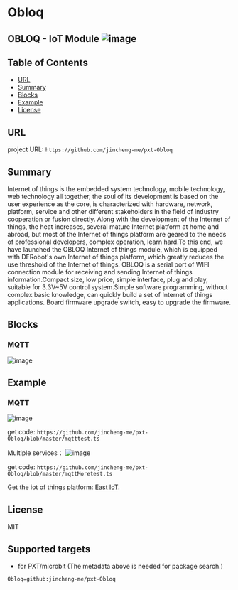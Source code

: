 # Obloq

OBLOQ - IoT Module
![image](http://wiki.dfrobot.com.cn/images/7/71/OBLOQ%E5%BC%95%E8%84%9A%E8%AF%B4%E6%98%8E%E5%9B%BE.jpg)
---------------------------------------------------------

## Table of Contents

* [URL](#url)
* [Summary](#summary)
* [Blocks](#blocks)
* [Example](#example)
* [License](#license)

## URL
project URL: ```https://github.com/jincheng-me/pxt-Obloq```

## Summary
Internet of things is the embedded system technology, mobile technology, web technology all together, the soul of its development is based on the user experience as the core, is characterized with hardware, network, platform, service and other different stakeholders in the field of industry cooperation or fusion directly.
Along with the development of the Internet of things, the heat increases, several mature Internet platform at home and abroad, but most of the Internet of things platform are geared to the needs of professional developers, complex operation, learn hard.To this end, we have launched the OBLOQ Internet of things module, which is equipped with DFRobot's own Internet of things platform, which greatly reduces the use threshold of the Internet of things.
OBLOQ is a serial port of WIFI connection module for receiving and sending Internet of things information.Compact size, low price, simple interface, plug and play, suitable for 3.3V~5V control system.Simple software programming, without complex basic knowledge, can quickly build a set of Internet of things applications.
Board firmware upgrade switch, easy to upgrade the firmware.

## Blocks

### MQTT
![image](https://github.com/jincheng-me/pxt-Obloq/blob/master/image/MQTT.png)


## Example

### MQTT
![image](https://github.com/jincheng-me/pxt-Obloq/blob/master/image/MQTTDemo.png)

get code: ```https://github.com/jincheng-me/pxt-Obloq/blob/master/mqtttest.ts```

Multiple services：
![image](https://github.com/jincheng-me/pxt-Obloq/blob/master/image/MQTTMoreDemo.png)

get code: ```https://github.com/jincheng-me/pxt-Obloq/blob/master/mqttMoretest.ts```

Get the iot of things platform: [East IoT](http://iot.dfrobot.com.cn/).

## License

MIT

## Supported targets

* for PXT/microbit
(The metadata above is needed for package search.)
```package
Obloq=github:jincheng-me/pxt-Obloq
```
